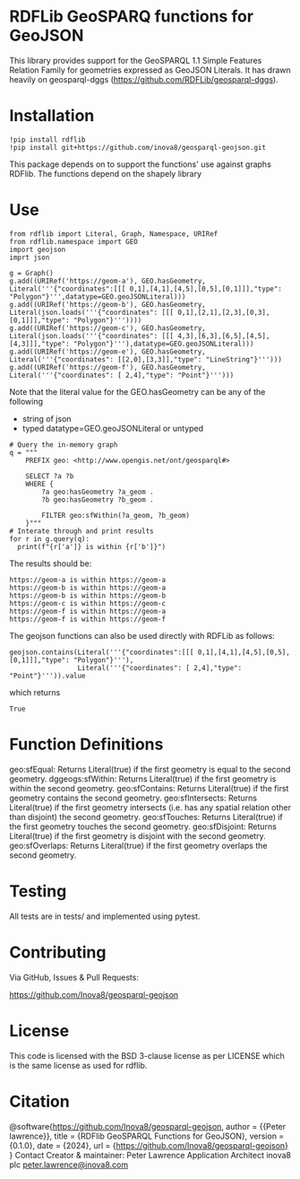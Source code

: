 # RDFLib GeoSPARQ functions for GeoJSON
This library provides support for the GeoSPARQL 1.1 Simple Features Relation Family for geometries expressed as GeoJSON Literals. 
It has drawn heavily on geosparql-dggs (https://github.com/RDFLib/geosparql-dggs).

# Installation

```
!pip install rdflib
!pip install git+https://github.com/inova8/geosparql-geojson.git
```

This package depends on to support the functions' use against graphs RDFlib. The functions depend on the shapely library

# Use

```
from rdflib import Literal, Graph, Namespace, URIRef
from rdflib.namespace import GEO
import geojson
imprt json

g = Graph()
g.add((URIRef('https://geom-a'), GEO.hasGeometry, Literal('''{"coordinates":[[[ 0,1],[4,1],[4,5],[0,5],[0,1]]],"type": "Polygon"}''',datatype=GEO.geoJSONLiteral)))
g.add((URIRef('https://geom-b'), GEO.hasGeometry, Literal(json.loads('''{"coordinates": [[[ 0,1],[2,1],[2,3],[0,3],[0,1]]],"type": "Polygon"}'''))))
g.add((URIRef('https://geom-c'), GEO.hasGeometry, Literal(json.loads('''{"coordinates": [[[ 4,3],[6,3],[6,5],[4,5],[4,3]]],"type": "Polygon"}'''),datatype=GEO.geoJSONLiteral)))
g.add((URIRef('https://geom-e'), GEO.hasGeometry, Literal('''{"coordinates": [[2,0],[3,3]],"type": "LineString"}''')))
g.add((URIRef('https://geom-f'), GEO.hasGeometry, Literal('''{"coordinates": [ 2,4],"type": "Point"}''')))
```
Note that the literal value for the GEO.hasGeometry can be any of the following

- string of json
- typed datatype=GEO.geoJSONLiteral or untyped

```
# Query the in-memory graph
q = """
    PREFIX geo: <http://www.opengis.net/ont/geosparql#>

    SELECT ?a ?b
    WHERE {
        ?a geo:hasGeometry ?a_geom .
        ?b geo:hasGeometry ?b_geom .

        FILTER geo:sfWithin(?a_geom, ?b_geom)
    }"""
# Interate through and print results
for r in g.query(q):
  print(f"{r['a']} is within {r['b']}")
```

The results should be:

```
https://geom-a is within https://geom-a
https://geom-b is within https://geom-a
https://geom-b is within https://geom-b
https://geom-c is within https://geom-c
https://geom-f is within https://geom-a
https://geom-f is within https://geom-f
```

The geojson functions can also be used directly with RDFLib as follows:

```
geojson.contains(Literal('''{"coordinates":[[[ 0,1],[4,1],[4,5],[0,5],[0,1]]],"type": "Polygon"}'''),
                 Literal('''{"coordinates": [ 2,4],"type": "Point"}''')).value
```

which returns
```
True
```

# Function Definitions


geo:sfEqual: Returns Literal(true) if the first geometry is equal to the second geometry.
dggeogs:sfWithin: Returns Literal(true) if the first geometry is within the second geometry.
geo:sfContains: Returns Literal(true) if the first geometry contains the second geometry.
geo:sfIntersects: Returns Literal(true) if the first geometry intersects (i.e. has any spatial relation other than disjoint) the second geometry.
geo:sfTouches: Returns Literal(true) if the first geometry touches the second geometry.
geo:sfDisjoint: Returns Literal(true) if the first geometry is disjoint with the second geometry.
geo:sfOverlaps: Returns Literal(true) if the first geometry overlaps the second geometry.

# Testing
All tests are in tests/ and implemented using pytest.

# Contributing
Via GitHub, Issues & Pull Requests:

https://github.com/Inova8/geosparql-geojson

# License
This code is licensed with the BSD 3-clause license as per LICENSE which is the same license as used for rdflib.

# Citation
@software{https://github.com/Inova8/geosparql-geojson,
  author = {{Peter lawrence}},
  title = {RDFlib GeoSPARQL Functions for GeoJSON},
  version = {0.1.0},
  date = {2024},
  url = {https://github.com/Inova8/geosparql-geojson}
}
Contact
Creator & maintainer:
Peter Lawrence
Application Architect
inova8 plc
peter.lawrence@inova8.com
